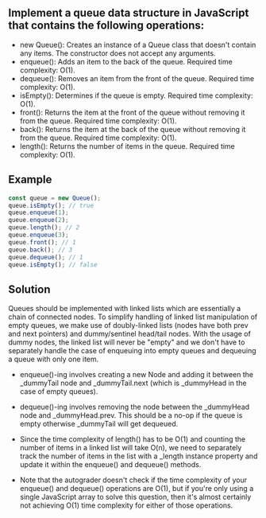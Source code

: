 ## Implement a queue data structure in JavaScript that contains the following operations:

-   new Queue(): Creates an instance of a Queue class that doesn't contain any items. The constructor does not accept any arguments.
-   enqueue(): Adds an item to the back of the queue. Required time complexity: O(1).
-   dequeue(): Removes an item from the front of the queue. Required time complexity: O(1).
-   isEmpty(): Determines if the queue is empty. Required time complexity: O(1).
-   front(): Returns the item at the front of the queue without removing it from the queue. Required time complexity: O(1).
-   back(): Returns the item at the back of the queue without removing it from the queue. Required time complexity: O(1).
-   length(): Returns the number of items in the queue. Required time complexity: O(1).

## Example

```js
const queue = new Queue();
queue.isEmpty(); // true
queue.enqueue(1);
queue.enqueue(2);
queue.length(); // 2
queue.enqueue(3);
queue.front(); // 1
queue.back(); // 3
queue.dequeue(); // 1
queue.isEmpty(); // false
```

## Solution

Queues should be implemented with linked lists which are essentially a chain of connected nodes. To simplify handling of linked list manipulation of empty queues, we make use of doubly-linked lists (nodes have both prev and next pointers) and dummy/sentinel head/tail nodes. With the usage of dummy nodes, the linked list will never be "empty" and we don't have to separately handle the case of enqueuing into empty queues and dequeuing a queue with only one item.

-   enqueue()-ing involves creating a new Node and adding it between the \_dummyTail node and \_dummyTail.next (which is \_dummyHead in the case of empty queues).

-   dequeue()-ing involves removing the node between the \_dummyHead node and \_dummyHead.prev. This should be a no-op if the queue is empty otherwise \_dummyTail will get dequeued.

-   Since the time complexity of length() has to be O(1) and counting the number of items in a linked list will take O(n), we need to separately track the number of items in the list with a \_length instance property and update it within the enqueue() and dequeue() methods.

-   Note that the autograder doesn't check if the time complexity of your enqueue() and dequeue() operations are O(1), but if you're only using a single JavaScript array to solve this question, then it's almost certainly not achieving O(1) time complexity for either of those operations.
